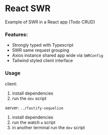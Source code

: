 # React SWR

Example of SWR in a React app (Todo CRUD)

### Features:

- Strongly typed with Typescript
- SWR same request grouping
- Axios instance shared app wide via `SWRConfig`
- Tailwind styled client interface

### Usage

client:

1. install dependencies
2. run the `dev` script

server: `../fastify-sequelize`

1. install dependencies
2. run the watch `w` script
3. in another terminal run the `dev` script
